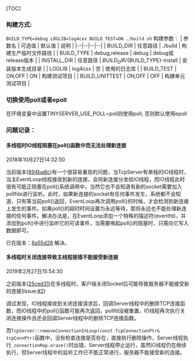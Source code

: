 
[TOC]

### 构建方式:
`BUILD_TYPE=debug LOGLIB=log4cxx BUILD_TEST=ON ./build.sh`
构建参数：
| 参数名 | 可选值 | 默认值 | 说明 |
|--|--|--|--|
| BUILD_DIR | 任意路径 | ./build | 构建生产临时文件路径 |
| BUILD_TYPE | debug,release | debug | debug或release版本 |
| INSTALL_DIR | 任意路径 | ${BUILD_DIR}/${BUILD_TYPE}-install | 安装版本生成目录 |
| LOGLIB | log4cxx | 空 | 使用的日志库 |
| BUILD_TEST | ON,OFF | ON | 构建测试项目 |
| BUILD_UNITTEST | ON,OFF | OFF | 构建单元测试项目 |

### 切换使用poll或者epoll

在环境变量中设置TINYSERVER_USE_POLL=poll则使用poll, 否则默认使用epoll

### 问题记录：

#### 多线程时IO线程阻塞在poll()函数中而无法处理新连接
2018年10月27日14:32:50

当前版本([894ba8c](https://github.com/NitefullWind/unet/commit/894ba8c6e7b2d41f3ae7180a511678872904dfd6))有一个很容易重现的问题，当TcpServer有单独的IO线程时，当主EventLoop线程接收到新的连接，会将新连接分发给IO线程，而IO线程此时很有可能正阻塞在poll()系统调用中，当然它也不会知道有新的socket需要加入pollfds进行监听。此时，如果新连接的socket有任何事件发生，系统都不会知道，只有等当前poll()返回，EventLoop再次调用poll()的时候，才会检测到新连接上发生的事件。如果poll()的超时时间设置为永远等待，那将永远也不能处理新连接的任何事件。解决办法是，在EventLoop添加一个特殊的描述符(eventfd)，并添加到poll()中进行监听它的可读事件，当需要唤起poll()的阻塞时，只需向它写入数据即可。

已在版本：[8a55d28](https://github.com/NitefullWind/unet/commit/8a55d28c511477b6f7b1ccd50fbc0483291aa3a0) 解决。

#### 多线程时关闭连接导致主线程报错不能接受新连接
2019年2月27日15:54:30

之前版本([25ced31](https://github.com/NitefullWind/unet/commit/25ced31d087a9071bfd67d47af7dabd8ef2038bf))在多线程时，客户端关闭Socket后可能导致服务器不能接受新的连接(Issue:[#2](https://github.com/NitefullWind/unet/issues/2))

调试发现，IO线程接收到关闭连接请求后，回调Server线程中的删除TCP连接函数，而IO线程中的poll()函数可能再次返回，pollfd没被重置，IO线程再次执行关闭连接操作且还会回调Server线程中的删除TCP连接函数。

而`TcpServer::removeConnectionInLoop(const TcpConnectionPtr& tcpConnPtr)`函数中，没有检查连接是否存在，直接执行删除操作，Server线程执行`_connectionMap.erase()`时出错，Server线程停止运行，虽然IO线程仍在继续执行，但Server线程中的监听工作已不能正常进行，服务器不能接受新的连接。